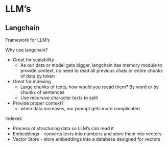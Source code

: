 # LLM’s

## Langchain

Framework for LLM’s

Why use langchain?

- Great for scalability
    - As our data or model gets bigger, langchain has memory module to provide context, no need to read all previous chats or entire chunks of data by token
- Great for indexing
    - Large chunks of texts,  how would you reead them? By word or by chunks of sentences
    - Use recursive character texts to split
- Provide proper context?
    - when data increases, our prompt gets more complicated

Indexes

- Process of structuring data so LLM’s can read it
- Embeddings - converts texts into numbers and store them into vectors
- Vector Store - store embeddings into a database designed for vectors

